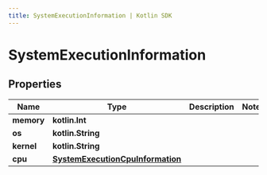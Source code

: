 ```yaml
---
title: SystemExecutionInformation | Kotlin SDK
---
```




# SystemExecutionInformation

## Properties
Name | Type | Description | Notes
------------ | ------------- | ------------- | -------------
**memory** | **kotlin.Int** |  | 
**os** | **kotlin.String** |  | 
**kernel** | **kotlin.String** |  | 
**cpu** | [**SystemExecutionCpuInformation**](SystemExecutionCpuInformation) |  | 




